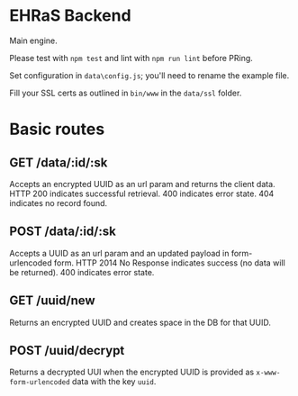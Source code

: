 # EHRaS Backend

Main engine.

Please test with `npm test` and lint with `npm run lint` before PRing.

Set configuration in `data\config.js`; you'll need to rename the example file.

Fill your SSL certs as outlined in `bin/www` in the `data/ssl` folder.

# Basic routes

## GET /data/:id/:sk
Accepts an encrypted UUID as an url param and returns the client data. HTTP 200 indicates successful retrieval. 400 indicates error state. 404 indicates no record found.

## POST /data/:id/:sk
Accepts a UUID as an url param and an updated payload in form-urlencoded form. HTTP 2014 No Response indicates success (no data will be returned). 400 indicates error state.

## GET /uuid/new
Returns an encrypted UUID and creates space in the DB for that UUID.

## POST /uuid/decrypt
Returns a decrypted UUI when the encrypted UUID is provided as `x-www-form-urlencoded` data with the key `uuid`.
